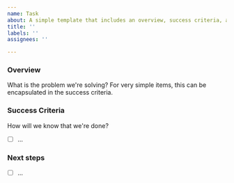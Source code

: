 ```yaml
---
name: Task
about: A simple template that includes an overview, success criteria, and a todo list.
title: ''
labels: ''
assignees: ''

---
```


### Overview

What is the problem we're solving? For very simple items, this can be encapsulated in the success criteria.

### Success Criteria

How will we know that we're done?

* [ ] ...


### Next steps
* [ ] ...
